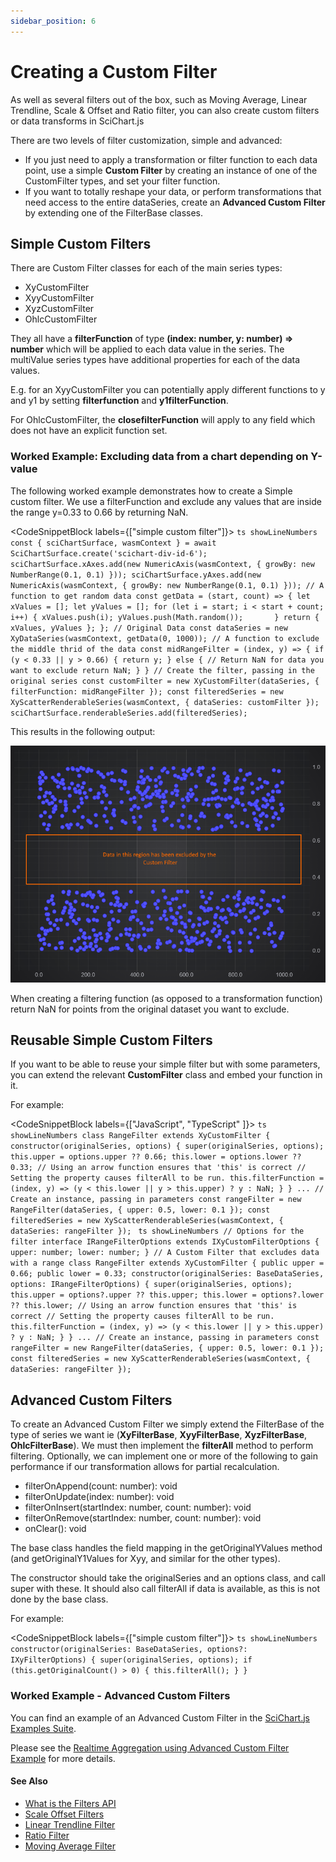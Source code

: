 ```yaml
---
sidebar_position: 6
---
```


# Creating a Custom Filter

As well as several filters out of the box, such as Moving Average, Linear Trendline, Scale & Offset and Ratio filter, you can also create custom filters or data transforms in SciChart.js

There are two levels of filter customization, simple and advanced:

*   If you just need to apply a transformation or filter function to each data point, use a simple **Custom Filter** by creating an instance of one of the CustomFilter types, and set your filter function.
*   If you want to totally reshape your data, or perform transformations that need access to the entire dataSeries, create an **Advanced Custom Filter** by extending one of the FilterBase classes.

Simple Custom Filters
---------------------

There are Custom Filter classes for each of the main series types:

*   XyCustomFilter
*   XyyCustomFilter
*   XyzCustomFilter
*   OhlcCustomFilter

They all have a **filterFunction** of type **(index: number, y: number) => number** which will be applied to each data value in the series. The multiValue series types have additional properties for each of the data values.

E.g. for an XyyCustomFilter you can potentially apply different functions to y and y1 by setting **filterfunction** and **y1filterFunction**.

For OhlcCustomFilter, the **closefilterFunction** will apply to any field which does not have an explicit function set.

### Worked Example: Excluding data from a chart depending on Y-value

The following worked example demonstrates how to create a Simple custom filter. We use a filterFunction and exclude any values that are inside the range y=0.33 to 0.66 by returning NaN.

<CodeSnippetBlock labels={["simple custom filter"]}>
    ```ts showLineNumbers
    const { sciChartSurface, wasmContext } = await SciChartSurface.create('scichart-div-id-6');
    sciChartSurface.xAxes.add(new NumericAxis(wasmContext, { growBy: new NumberRange(0.1, 0.1) }));
    sciChartSurface.yAxes.add(new NumericAxis(wasmContext, { growBy: new NumberRange(0.1, 0.1) }));
    // A function to get random data
    const getData = (start, count) => {
        let xValues = [];
        let yValues = [];
        for (let i = start; i < start + count; i++) {
            xValues.push(i);
            yValues.push(Math.random());      
        }
        return { xValues, yValues };
    };
    // Original Data
    const dataSeries = new XyDataSeries(wasmContext, getData(0, 1000));
    // A function to exclude the middle thrid of the data
    const midRangeFilter = (index, y) => {
        if (y < 0.33 || y > 0.66) {
            return y;
        } else {
            // Return NaN for data you want to exclude
            return NaN;
        }
    }
    // Create the filter, passing in the original series
    const customFilter = new XyCustomFilter(dataSeries, { filterFunction: midRangeFilter });
    const filteredSeries = new XyScatterRenderableSeries(wasmContext, { dataSeries: customFilter });
    sciChartSurface.renderableSeries.add(filteredSeries);
    ```

</CodeSnippetBlock>

This results in the following output:

![](img/1.png)

When creating a filtering function (as opposed to a transformation function) return NaN for points from the original dataset you want to exclude.

Reusable Simple Custom Filters
------------------------------

If you want to be able to reuse your simple filter but with some parameters, you can extend the relevant **CustomFilter** class and embed your function in it.

For example:

<CodeSnippetBlock labels={["JavaScript", "TypeScript" ]}>
    ```ts showLineNumbers
    class RangeFilter extends XyCustomFilter {
        constructor(originalSeries, options) {
            super(originalSeries, options);
            this.upper = options.upper ?? 0.66;
            this.lower = options.lower ?? 0.33;
            // Using an arrow function ensures that 'this' is correct
            // Setting the property causes filterAll to be run.
            this.filterFunction = (index, y) => (y < this.lower || y > this.upper) ? y : NaN;
        }
    }
    ...
    // Create an instance, passing in parameters
    const rangeFilter = new RangeFilter(dataSeries, { upper: 0.5, lower: 0.1 });
    const filteredSeries = new XyScatterRenderableSeries(wasmContext, { dataSeries: rangeFilter });
    ```
    ```ts showLineNumbers
    // Options for the filter
    interface IRangeFilterOptions extends IXyCustomFilterOptions {
        upper: number;
        lower: number;
    }
    // A Custom Filter that excludes data with a range
    class RangeFilter extends XyCustomFilter {
        public upper = 0.66;
        public lower = 0.33;
        constructor(originalSeries: BaseDataSeries, options: IRangeFilterOptions) {
            super(originalSeries, options);
            this.upper = options?.upper ?? this.upper;
            this.lower = options?.lower ?? this.lower;
            // Using an arrow function ensures that 'this' is correct
            // Setting the property causes filterAll to be run.
            this.filterFunction = (index, y) => (y < this.lower || y > this.upper) ? y : NaN;
        }
    }
    ...
    // Create an instance, passing in parameters
    const rangeFilter = new RangeFilter(dataSeries, { upper: 0.5, lower: 0.1 });
    const filteredSeries = new XyScatterRenderableSeries(wasmContext, { dataSeries: rangeFilter });
    ```

</CodeSnippetBlock>

Advanced Custom Filters
-----------------------

To create an Advanced Custom Filter we simply extend the FilterBase of the type of series we want ie (**XyFilterBase**, **XyyFilterBase**, **XyzFilterBase**, **OhlcFilterBase**). We must then implement the **filterAll** method to perform filtering. Optionally, we can implement one or more of the following to gain performance if our transformation allows for partial recalculation.

*   filterOnAppend(count: number): void
*   filterOnUpdate(index: number): void
*   filterOnInsert(startIndex: number, count: number): void
*   filterOnRemove(startIndex: number, count: number): void
*   onClear(): void

The base class handles the field mapping in the getOriginalYValues method (and getOriginalY1Values for Xyy, and similar for the other types).

The constructor should take the originalSeries and an options class, and call super with these. It should also call filterAll if data is available, as this is not done by the base class.

For example:

<CodeSnippetBlock labels={["simple custom filter"]}>
    ```ts showLineNumbers
    constructor(originalSeries: BaseDataSeries, options?: IXyFilterOptions) {
        super(originalSeries, options);
        if (this.getOriginalCount() > 0) {
            this.filterAll();
        }
    }
    ```

</CodeSnippetBlock>

### Worked Example - Advanced Custom Filters

You can find an example of an Advanced Custom Filter in the [SciChart.js Examples Suite](/docs/get-started/scichart-js-examples-suite).

Please see the [Realtime Aggregation using Advanced Custom Filter Example](http://demo.scichart.com/javascript-custom-filters) for more details.

#### See Also

* [What is the Filters API](/docs/2d-charts/chart-types/data-filters-api/data-filters-api-overview)
* [Scale Offset Filters](/docs/2d-charts/chart-types/data-filters-api/scale-offset-filters)
* [Linear Trendline Filter](/docs/2d-charts/chart-types/data-filters-api/linear-trendline-filter)
* [Ratio Filter](/docs/2d-charts/chart-types/data-filters-api/ratio-filter)
* [Moving Average Filter](/docs/2d-charts/chart-types/data-filters-api/moving-average-filter)